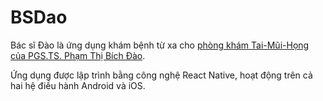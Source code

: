 # BSDao

Bác sĩ Đào là ứng dụng khám bệnh từ xa cho [phòng khám Tai-Mũi-Họng của PGS.TS. Phạm Thị Bích Đào](https://www.facebook.com/pktiensiphamthibichdao/).

Ứng dụng được lập trình bằng công nghệ React Native, hoạt động trên cả hai hệ điều hành Android và iOS.
